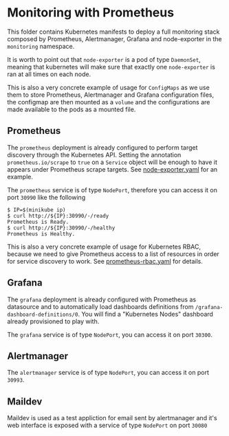 # Monitoring with Prometheus

This folder contains Kubernetes manifests to deploy a full monitoring stack
composed by Prometheus, Alertmanager, Grafana and node-exporter in the
`monitoring` namespace.

It is worth to point out that `node-exporter` is a pod of type `DaemonSet`,
meaning that kubernetes will make sure that exactly one `node-exporter` is ran
at all times on each node.

This is also a very concrete example of usage for `ConfigMaps` as we use them to
store Prometheus, Alertmanager and Grafana configuration files, the configmap
are then mounted as a `volume` and the configurations are made available to
the pods as a mounted file.

## Prometheus

The `prometheus` deployment is already configured to perform target discovery
through the Kubernetes API. Setting the annotation `prometheus.io/scrape` to
`true` on a `Service` object will be enough to have it appears under Prometheus
scrape targets. See [node-exporter.yaml](node-exporter.yaml) for an example.

The `prometheus` service is of type `NodePort`, therefore you can access it on
port `30990` like the following
```shell
$ IP=$(minikube ip)
$ curl http://${IP}:30990/-/ready
Prometheus is Ready.
$ curl http://${IP}:30990/-/healthy
Prometheus is Healthy.
```

This is also a very concrete example of usage for Kubernetes RBAC, because we
need to give Prometheus access to a list of resources in order for service
discovery to work. See [prometheus-rbac.yaml](prometheus-rbac.yaml) for details.

## Grafana

The `grafana` deployment is already configured with Prometheus as datasource and
to automatically load dashboards definitions from
`/grafana-dashboard-definitions/0`. You will find a "Kubernetes Nodes" dashboard
already provisioned to play with.

The `grafana` service is of type `NodePort`, you can access it on port `30300`.

## Alertmanager

The `alertmanager` service is of type `NodePort`, you can access it on port
`30993`.

## Maildev 

Maildev is used as a test appliction for email sent by alertmanager and it's web interface is exposed with a service of type `NodePort` on port `30080`